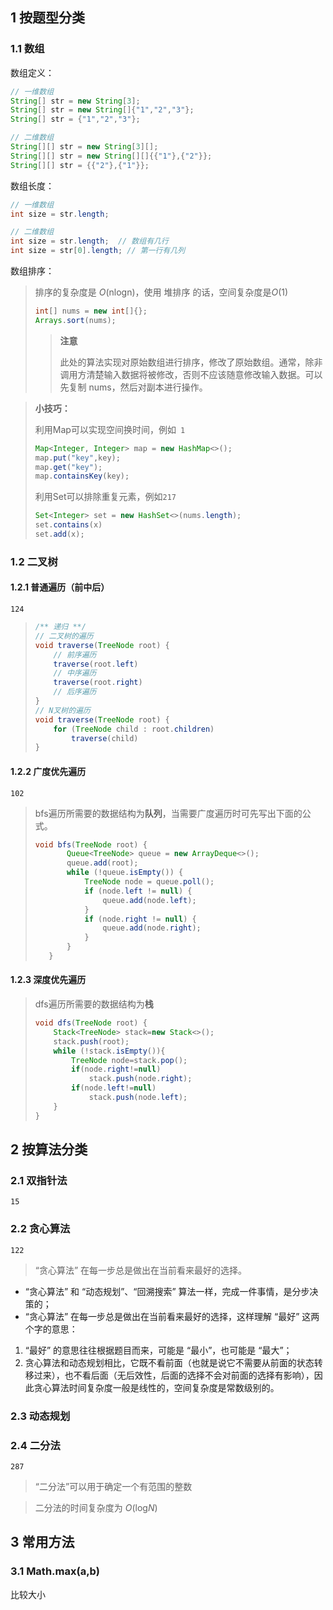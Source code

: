 ## 1 按题型分类

### 1.1 数组

数组定义：

```java 
// 一维数组
String[] str = new String[3];
String[] str = new String[]{"1","2","3"};
String[] str = {"1","2","3"};

// 二维数组
String[][] str = new String[3][];
String[][] str = new String[][]{{"1"},{"2"}};
String[][] str = {{"2"},{"1"}};
```

数组长度：

```Java
// 一维数组
int size = str.length;

// 二维数组
int size = str.length;	// 数组有几行
int size = str[0].length; // 第一行有几列
```

数组排序：

> 排序的复杂度是 *O*(nlogn)，使用 堆排序 的话，空间复杂度是*O*(1)
>
> ```java 
> int[] nums = new int[]{};
> Arrays.sort(nums);
> ```
>
> > **注意**
> >
> > 此处的算法实现对原始数组进行排序，修改了原始数组。通常，除非调用方清楚输入数据将被修改，否则不应该随意修改输入数据。可以先复制 nums，然后对副本进行操作。
> >

> **小技巧：**
>
> 利用Map可以实现空间换时间，例如` 1`
>
> ```java 
> Map<Integer, Integer> map = new HashMap<>();
> map.put("key",key);
> map.get("key");
> map.containsKey(key);
> ```
>
> 利用Set可以排除重复元素，例如`217`
>
> ```Java
> Set<Integer> set = new HashSet<>(nums.length);
> set.contains(x)
> set.add(x);
> ```
>
> 



### 1.2 二叉树

#### 1.2.1 普通遍历（前中后）

`124`

> ```Java
> /** 递归 **/
> // 二叉树的遍历
> void traverse(TreeNode root) {
>     // 前序遍历
>     traverse(root.left)
>     // 中序遍历
>     traverse(root.right)
>     // 后序遍历
> }
> // N叉树的遍历
> void traverse(TreeNode root) {
>     for (TreeNode child : root.children)
>         traverse(child)
> }
> ```

#### 1.2.2 广度优先遍历

`102`

> bfs遍历所需要的数据结构为**队列**，当需要广度遍历时可先写出下面的公式。
>
> ```Java
> void bfs(TreeNode root) {
>        Queue<TreeNode> queue = new ArrayDeque<>();
>        queue.add(root);
>        while (!queue.isEmpty()) {
>            TreeNode node = queue.poll(); 
>            if (node.left != null) {
>                queue.add(node.left);
>            }
>            if (node.right != null) {
>                queue.add(node.right);
>            }
>        }
>    }
>    ```

#### 1.2.3 深度优先遍历

> dfs遍历所需要的数据结构为**栈**
>
> ```Java
> void dfs(TreeNode root) {
>     Stack<TreeNode> stack=new Stack<>();
>     stack.push(root);
>     while (!stack.isEmpty()){
>         TreeNode node=stack.pop();
>         if(node.right!=null)
>             stack.push(node.right);
>         if(node.left!=null)
>             stack.push(node.left);
>     }
> }
> ```
>
> 

## 2 按算法分类

### 2.1 双指针法

`15`

### 2.2 贪心算法

`122`

> “贪心算法” 在每一步总是做出在当前看来最好的选择。

- “贪心算法” 和 “动态规划”、“回溯搜索” 算法一样，完成一件事情，是分步决策的；
- “贪心算法” 在每一步总是做出在当前看来最好的选择，这样理解 “最好” 这两个字的意思：

1. “最好” 的意思往往根据题目而来，可能是 “最小”，也可能是 “最大”；
2. 贪心算法和动态规划相比，它既不看前面（也就是说它不需要从前面的状态转移过来），也不看后面（无后效性，后面的选择不会对前面的选择有影响），因此贪心算法时间复杂度一般是线性的，空间复杂度是常数级别的。


### 2.3 动态规划



### 2.4 二分法

`287`

> “二分法”可以用于确定一个有范围的整数

> 二分法的时间复杂度为 *O*(log*N*)







## 3 常用方法

### 3.1 Math.max(a,b)

比较大小